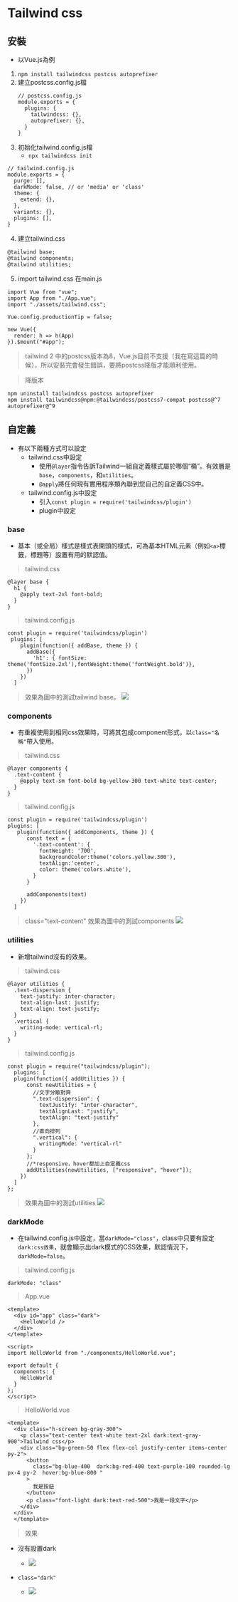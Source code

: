 # Tailwind css

## 安裝
- 以Vue.js為例
1. `npm install tailwindcss postcss autoprefixer`
2. 建立postcss.config.js檔
    ```bash=
    // postcss.config.js
    module.exports = {
      plugins: {
        tailwindcss: {},
        autoprefixer: {},
      }
    }
    ```
3. 初始化tailwind.config.js檔
    - `npx tailwindcss init`
```bash=
// tailwind.config.js
module.exports = {
  purge: [],
  darkMode: false, // or 'media' or 'class'
  theme: {
    extend: {},
  },
  variants: {},
  plugins: [],
}
```
4. 建立tailwind.css
```bash=
@tailwind base;
@tailwind components;
@tailwind utilities;
```
5. import tailwind.css 在main.js
```bash=
import Vue from "vue";
import App from "./App.vue";
import "./assets/tailwind.css";

Vue.config.productionTip = false;

new Vue({
  render: h => h(App)
}).$mount("#app");
```

> tailwind 2 中的postcss版本為8，Vue.js目前不支援（我在寫這篇的時候），所以安裝完會發生錯誤，要將postcss降版才能順利使用。

> 降版本
```bash=
npm uninstall tailwindcss postcss autoprefixer
npm install tailwindcss@npm:@tailwindcss/postcss7-compat postcss@^7 autoprefixer@^9
```
## 自定義
- 有以下兩種方式可以設定
    - tailwind.css中設定
        - 使用`@layer`指令告訴Tailwind一組自定義樣式屬於哪個“桶”。有效層是`base`，`components`，和`utilities`。
        - `@apply`將任何現有實用程序類內聯到您自己的自定義CSS中。
    - tailwind.config.js中設定
        - 引入`const plugin = require('tailwindcss/plugin')`
        - plugin中設定
### base
- 基本（或全局）樣式是樣式表開頭的樣式，可為基本HTML元素（例如`<a>`標籤，標題等）設置有用的默認值。
> tailwind.css
```bash=
@layer base {
  h1 {
    @apply text-2xl font-bold;
  }
}
```
>tailwind.config.js
```bash=
const plugin = require('tailwindcss/plugin')
 plugins: [
    plugin(function({ addBase, theme }) {
      addBase({
        'h1': { fontSize: theme('fontSize.2xl'),fontWeight:theme('fontWeight.bold')},
      })
    })
  ]
```
>效果為圖中的測試tailwind base。
![](https://i.imgur.com/DOux3hE.png)


### components
- 有重複使用到相同css效果時，可將其包成component形式，以`class="名稱"`帶入使用。
>tailwind.css
```bash=
@layer components {
  .text-content {
    @apply text-sm font-bold bg-yellow-300 text-white text-center;
  }
}
```
>tailwind.config.js

```bash=
const plugin = require('tailwindcss/plugin')
plugins: [
   plugin(function({ addComponents, theme }) {
      const text = {
        '.text-content': {
          fontWeight: '700',
          backgroundColor:theme('colors.yellow.300'),
          textAlign:'center',
          color: theme('colors.white'),
        }
      }

      addComponents(text)
    })
  ]
```

>class="text-content"
>效果為圖中的測試components
![](https://i.imgur.com/IhP7xoN.png)

### utilities
- 新增tailwind沒有的效果。
>tailwind.css
```bash=
@layer utilities {
  .text-dispersion {
    text-justify: inter-character;
    text-align-last: justify;
    text-align: text-justify;
  }
  .vertical {
    writing-mode: vertical-rl;
  }
}
```

>tailwind.config.js
```bash=
const plugin = require("tailwindcss/plugin");
  plugins: [
  plugin(function({ addUtilities }) {
      const newUtilities = {
        //文字分散對齊
        ".text-dispersion": {
          textJustify: "inter-character",
          textAlignLast: "justify",
          textAlign: "text-justify"
        },
        //直向排列
        ".vertical": {
          writingMode: "vertical-rl"
        }
      };
      //*responsive，hover都加上自定義css
      addUtilities(newUtilities, ["responsive", "hover"]);
    })
  ]
};
```
>效果為圖中的測試utilities
![](https://i.imgur.com/TNbgka2.png)

### darkMode
- 在tailwind.config.js中設定，當`darkMode="class"`，class中只要有設定`dark:css效果`，就會顯示出dark模式的CSS效果，默認情況下，`darkMode=false`。

>tailwind.config.js
```bash=
darkMode: "class"
```

>App.vue
```bash=
<template>
  <div id="app" class="dark">
    <HelloWorld />
  </div>
</template>

<script>
import HelloWorld from "./components/HelloWorld.vue";

export default {
  components: {
    HelloWorld
  }
};
</script>
```

>HelloWorld.vue
```bash=
<template>
  <div class="h-screen bg-gray-300">
    <p class="text-center text-white text-2xl dark:text-gray-900">Tailwind css</p>
    <div class="bg-green-50 flex flex-col justify-center items-center py-2">
      <button
        class="bg-blue-400  dark:bg-red-400 text-purple-100 rounded-lg px-4 py-2  hover:bg-blue-800 "
      >
        我是按鈕
      </button>
      <p class="font-light dark:text-red-500">我是一段文字</p>
    </div>
  </div>
  </template>
```
> 效果
- 沒有設置dark
    - ![](https://i.imgur.com/Cg1thPG.png)

- `class="dark"`
    - ![](https://i.imgur.com/kYL6iQ9.png)

